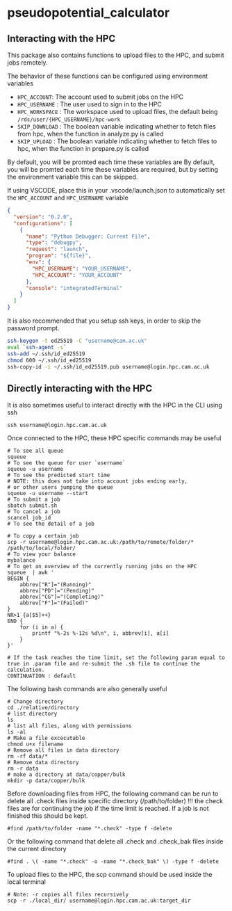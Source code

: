 # pseudopotential_calculator

## Interacting with the HPC

This package also contains functions to upload files to the HPC, and submit jobs remotely.

The behavior of these functions can be configured using environment variables

- `HPC_ACCOUNT`: The account used to submit jobs on the HPC
- `HPC_USERNAME` : The user used to sign in to the HPC
- `HPC_WORKSPACE` : The workspace used to upload files, the default being `/rds/user/{HPC_USERNAME}/hpc-work`
- `SKIP_DOWNLOAD` : The boolean variable indicating whether to fetch files from hpc, when the function in analyze.py is called
- `SKIP_UPLOAD` : The boolean variable indicating whether to fetch files to hpc, when the function in prepare.py is called

By default, you will be promted each time these variables are
By default, you will be promted each time these variables are
required, but by setting the environment variable this can be skipped.

If using VSCODE, place this in your .vscode/launch.json to automatically set the `HPC_ACCOUNT` and `HPC_USERNAME` variable

```json
{
  "version": "0.2.0",
  "configurations": [
    {
      "name": "Python Debugger: Current File",
      "type": "debugpy",
      "request": "launch",
      "program": "${file}",
      "env": {
        "HPC_USERNAME": "YOUR_USERNAME",
        "HPC_ACCOUNT": "YOUR_ACCOUNT"
      },
      "console": "integratedTerminal"
    }
  ]
}
```

It is also recommended that you setup ssh keys, in order to skip the password prompt.

```bash
ssh-keygen -t ed25519 -C "username@cam.ac.uk"
eval `ssh-agent -s`
ssh-add ~/.ssh/id_ed25519
chmod 600 ~/.ssh/id_ed25519
ssh-copy-id -i ~/.ssh/id_ed25519.pub username@login.hpc.cam.ac.uk
```

## Directly interacting with the HPC

It is also sometimes useful to interact directly with the HPC in the CLI using ssh

```shell
ssh username@login.hpc.cam.ac.uk
```

Once connected to the HPC, these HPC specific commands
may be useful

```shell
# To see all queue
squeue
# To see the queue for user `username`
squeue -u username
# To see the predicted start time
# NOTE: this does not take into account jobs ending early,
# or other users jumping the queue
squeue -u username --start
# To submit a job
sbatch submit.sh
# To cancel a job
scancel job_id
# To see the detail of a job

# To copy a certain job
scp -r username@login.hpc.cam.ac.uk:/path/to/remote/folder/* /path/to/local/folder/
# To view your balance
mybalance
# To get an overview of the currently running jobs on the HPC
squeue  | awk '
BEGIN {
    abbrev["R"]="(Running)"
    abbrev["PD"]="(Pending)"
    abbrev["CG"]="(Completing)"
    abbrev["F"]="(Failed)"
}
NR>1 {a[$5]++}
END {
    for (i in a) {
        printf "%-2s %-12s %d\n", i, abbrev[i], a[i]
    }
}'

# If the task reaches the time limit, set the following param equal to true in .param file and re-submit the .sh file to continue the calculation.
CONTINUATION : default

```

The following bash commands are also generally useful

```shell
# Change directory
cd ./relative/directory
# list directory
ls
# list all files, along with permissions
ls -al
# Make a file excecutable
chmod u+x filename
# Remove all files in data directory
rm -rf data/*
# Remove data directory
rm -r data
# make a directory at data/copper/bulk
mkdir -p data/copper/bulk
```

Before downloading files from HPC, the following command can be run to delete all .check files inside specific directory (/path/to/folder)
!!! the check files are for continuing the job if the time limit is reached. If a job is not finished this should be kept.

```shell
#find /path/to/folder -name "*.check" -type f -delete
```

Or the following command that delete all .check and .check_bak files inside the current directory

```shell
#find . \( -name "*.check" -o -name "*.check_bak" \) -type f -delete
```

To upload files to the HPC, the scp command should be used inside the local terminal

```shell
# Note: -r copies all files recursively
scp -r ./local_dir/ username@login.hpc.cam.ac.uk:target_dir
```
